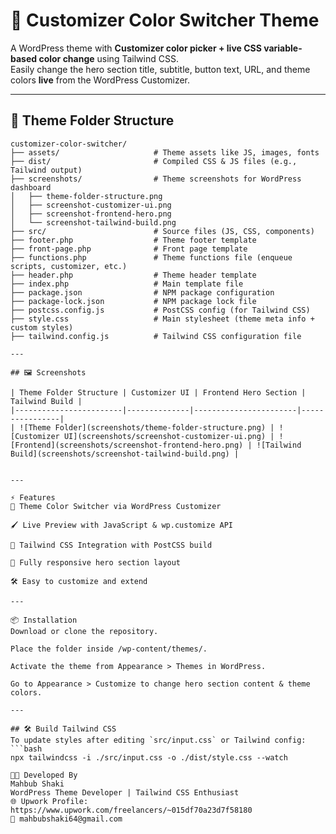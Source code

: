# 🎨 Customizer Color Switcher Theme

A WordPress theme with **Customizer color picker + live CSS variable-based color change** using Tailwind CSS.  
Easily change the hero section title, subtitle, button text, URL, and theme colors **live** from the WordPress Customizer.

---

## 📂 Theme Folder Structure

```plaintext
customizer-color-switcher/
├── assets/                     # Theme assets like JS, images, fonts
├── dist/                       # Compiled CSS & JS files (e.g., Tailwind output)
├── screenshots/                # Theme screenshots for WordPress dashboard
│   ├── theme-folder-structure.png
│   ├── screenshot-customizer-ui.png
│   ├── screenshot-frontend-hero.png
│   └── screenshot-tailwind-build.png
├── src/                        # Source files (JS, CSS, components)
├── footer.php                  # Theme footer template
├── front-page.php              # Front page template
├── functions.php               # Theme functions file (enqueue scripts, customizer, etc.)
├── header.php                  # Theme header template
├── index.php                   # Main template file
├── package.json                # NPM package configuration
├── package-lock.json           # NPM package lock file
├── postcss.config.js           # PostCSS config (for Tailwind CSS)
├── style.css                   # Main stylesheet (theme meta info + custom styles)
├── tailwind.config.js          # Tailwind CSS configuration file

---

## 🖼️ Screenshots

| Theme Folder Structure | Customizer UI | Frontend Hero Section | Tailwind Build |
|------------------------|--------------|-----------------------|----------------|
| ![Theme Folder](screenshots/theme-folder-structure.png) | ![Customizer UI](screenshots/screenshot-customizer-ui.png) | ![Frontend](screenshots/screenshot-frontend-hero.png) | ![Tailwind Build](screenshots/screenshot-tailwind-build.png) |


---

⚡ Features
🎨 Theme Color Switcher via WordPress Customizer

🖌 Live Preview with JavaScript & wp.customize API

💨 Tailwind CSS Integration with PostCSS build

📱 Fully responsive hero section layout

🛠 Easy to customize and extend

---

📦 Installation
Download or clone the repository.

Place the folder inside /wp-content/themes/.

Activate the theme from Appearance > Themes in WordPress.

Go to Appearance > Customize to change hero section content & theme colors.

---

## 🛠️ Build Tailwind CSS
To update styles after editing `src/input.css` or Tailwind config:
```bash
npx tailwindcss -i ./src/input.css -o ./dist/style.css --watch

👨‍💻 Developed By
Mahbub Shaki
WordPress Theme Developer | Tailwind CSS Enthusiast
🌐 Upwork Profile: https://www.upwork.com/freelancers/~015df70a23d7f58180
📧 mahbubshaki64@gmail.com